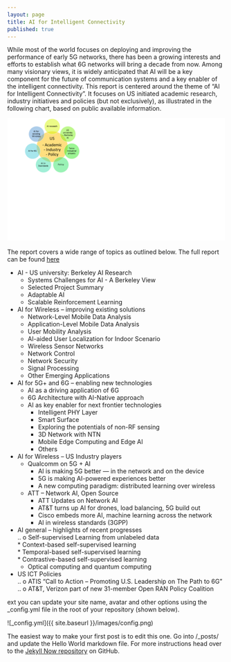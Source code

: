 ```yaml
---
layout: page
title: AI for Intelligent Connectivity
published: true
---
```

While most of the world focuses on deploying and improving the performance of early 5G networks, there has been a growing interests and efforts to establish what 6G networks will bring a decade from now. Among many visionary views, it is widely anticipated that AI will be a key component for the future of communication systems and a key enabler of the intelligent connectivity. 
This report is centered around the theme of “AI for Intelligent Connectivity”. It focuses on US initiated academic research, industry initiatives and policies (but not exclusively), as illustrated in the following chart, based on public available information.

![ai.png](ai.png)

The report covers a wide range of topics as outlined below. The full report can be found [here](report.pdf "insights")

* AI - US university: Berkeley AI Research	
    * Systems Challenges for AI - A Berkeley View	
    * Selected Project Summary	
    * Adaptable AI
    * Scalable Reinforcement Learning	
* AI for Wireless – improving existing solutions	
    * Network-Level Mobile Data Analysis	
    * Application-Level Mobile Data Analysis	
    * User Mobility Analysis	
    * AI-aided User Localization for Indoor Scenario	
    * Wireless Sensor Networks	
    * Network Control	
    * Network Security	
    * Signal Processing	
    * Other Emerging Applications	
* AI for 5G+ and 6G – enabling new technologies	
    * AI as a driving application of 6G	
    * 6G Architecture with AI-Native approach	
    * AI as key enabler for next frontier technologies	
        * Intelligent PHY Layer	
        * Smart Surface	
        * Exploring the potentials of non-RF sensing	
        * 3D Network with NTN	
        * Mobile Edge Computing and Edge AI	
        * Others	
* AI for Wireless – US Industry players 
    * Qualcomm on 5G + AI	
        * AI is making 5G better — in the network and on the device	
        * 5G is making AI-powered experiences better	
        * A new computing paradigm: distributed learning over wireless		
    * ATT – Network AI, Open Source	
        * ATT Updates on Network AI	
        * AT&T turns up AI for drones, load balancing, 5G build out	
        * Cisco embeds more AI, machine learning across the network	
        * AI in wireless standards (3GPP)	
* AI general – highlights of recent progresses	
.. o Self-supervised Learning from unlabeled data	
        * Context-based self-supervised learning	
        * Temporal-based self-supervised learning	
        * Contrastive-based self-supervised learning	
    * Optical computing and quantum computing	
* US ICT Policies	
.. o ATIS “Call to Action – Promoting U.S. Leadership on The Path to 6G”
.. o AT&T, Verizon part of new 31-member Open RAN Policy Coalition

ext you can update your site name, avatar and other options using the _config.yml file in the root of your repository (shown below).

![_config.yml]({{ site.baseurl }}/images/config.png)

The easiest way to make your first post is to edit this one. Go into /_posts/ and update the Hello World markdown file. For more instructions head over to the [Jekyll Now repository](https://github.com/barryclark/jekyll-now) on GitHub.
